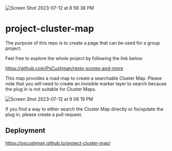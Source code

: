 ![Screen Shot 2023-07-12 at 8 58 38 PM](https://github.com/PsCushman/project-cluster-map/assets/122395437/b9d6ca81-c717-4677-bf98-3390efc2233e)

# project-cluster-map
The purpose of this repo is to create a page that can be used for a group project.

Feel free to explore the whole project by following the link below:

https://github.com/PsCushman/resto-scores-and-more

This map provides a road map to create a searchable Cluster Map. Please note that you will need to create an invisible marker layer to search because the plug in is not suitable for Cluster Maps.

![Screen Shot 2023-07-12 at 9 06 19 PM](https://github.com/PsCushman/project-cluster-map/assets/122395437/2b6fab83-fc2c-40af-8771-17dd07fedbce)

If you find a way to either search the Cluster Map directly or fix/update the plug in, please create a pull request.

## Deployment
https://pscushman.github.io/project-cluster-map/
